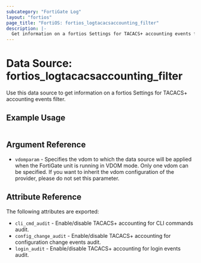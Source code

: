 ```yaml
---
subcategory: "FortiGate Log"
layout: "fortios"
page_title: "FortiOS: fortios_logtacacsaccounting_filter"
description: |-
  Get information on a fortios Settings for TACACS+ accounting events filter.
---
```


# Data Source: fortios_logtacacsaccounting_filter
Use this data source to get information on a fortios Settings for TACACS+ accounting events filter.


## Example Usage

```hcl

```

## Argument Reference

* `vdomparam` - Specifies the vdom to which the data source will be applied when the FortiGate unit is running in VDOM mode. Only one vdom can be specified. If you want to inherit the vdom configuration of the provider, please do not set this parameter.

## Attribute Reference

The following attributes are exported:

* `cli_cmd_audit` - Enable/disable TACACS+ accounting for CLI commands audit.
* `config_change_audit` - Enable/disable TACACS+ accounting for configuration change events audit.
* `login_audit` - Enable/disable TACACS+ accounting for login events audit.
